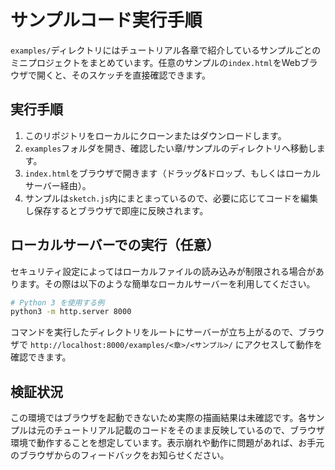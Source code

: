 # サンプルコード実行手順

`examples/`ディレクトリにはチュートリアル各章で紹介しているサンプルごとのミニプロジェクトをまとめています。任意のサンプルの`index.html`をWebブラウザで開くと、そのスケッチを直接確認できます。

## 実行手順
1. このリポジトリをローカルにクローンまたはダウンロードします。
2. `examples`フォルダを開き、確認したい章/サンプルのディレクトリへ移動します。
3. `index.html`をブラウザで開きます（ドラッグ&ドロップ、もしくはローカルサーバー経由）。
4. サンプルは`sketch.js`内にまとまっているので、必要に応じてコードを編集し保存するとブラウザで即座に反映されます。

## ローカルサーバーでの実行（任意）
セキュリティ設定によってはローカルファイルの読み込みが制限される場合があります。その際は以下のような簡単なローカルサーバーを利用してください。

```bash
# Python 3 を使用する例
python3 -m http.server 8000
```

コマンドを実行したディレクトリをルートにサーバーが立ち上がるので、ブラウザで `http://localhost:8000/examples/<章>/<サンプル>/` にアクセスして動作を確認できます。

## 検証状況
この環境ではブラウザを起動できないため実際の描画結果は未確認です。各サンプルは元のチュートリアル記載のコードをそのまま反映しているので、ブラウザ環境で動作することを想定しています。表示崩れや動作に問題があれば、お手元のブラウザからのフィードバックをお知らせください。
